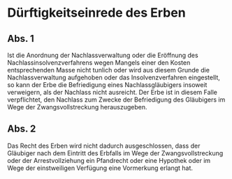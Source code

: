 # Dürftigkeitseinrede des Erben



## Abs. 1

 Ist die Anordnung der Nachlassverwaltung oder die Eröffnung des Nachlassinsolvenzverfahrens wegen Mangels einer den Kosten entsprechenden Masse nicht tunlich oder wird aus diesem Grunde die Nachlassverwaltung aufgehoben oder das Insolvenzverfahren eingestellt, so kann der Erbe die Befriedigung eines Nachlassgläubigers insoweit verweigern, als der Nachlass nicht ausreicht. Der Erbe ist in diesem Falle verpflichtet, den Nachlass zum Zwecke der Befriedigung des Gläubigers im Wege der Zwangsvollstreckung herauszugeben.

## Abs. 2

 Das Recht des Erben wird nicht dadurch ausgeschlossen, dass der Gläubiger nach dem Eintritt des Erbfalls im Wege der Zwangsvollstreckung oder der Arrestvollziehung ein Pfandrecht oder eine Hypothek oder im Wege der einstweiligen Verfügung eine Vormerkung erlangt hat. 

